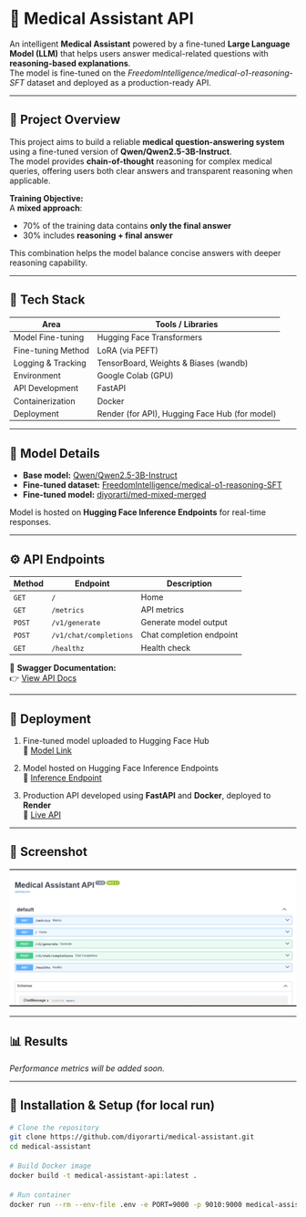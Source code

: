 # 🧠 Medical Assistant API

An intelligent **Medical Assistant** powered by a fine-tuned **Large Language Model (LLM)** that helps users answer medical-related questions with **reasoning-based explanations**.  
The model is fine-tuned on the *FreedomIntelligence/medical-o1-reasoning-SFT* dataset and deployed as a production-ready API.

---

## 🚀 Project Overview

This project aims to build a reliable **medical question-answering system** using a fine-tuned version of **Qwen/Qwen2.5-3B-Instruct**.  
The model provides **chain-of-thought** reasoning for complex medical queries, offering users both clear answers and transparent reasoning when applicable.

**Training Objective:**  
A **mixed approach**:
- 70% of the training data contains **only the final answer**
- 30% includes **reasoning + final answer**

This combination helps the model balance concise answers with deeper reasoning capability.

---

## 🧩 Tech Stack

| Area | Tools / Libraries |
|------|--------------------|
| Model Fine-tuning | Hugging Face Transformers |
| Fine-tuning Method | LoRA (via PEFT) |
| Logging & Tracking | TensorBoard, Weights & Biases (wandb) |
| Environment | Google Colab (GPU) |
| API Development | FastAPI |
| Containerization | Docker |
| Deployment | Render (for API), Hugging Face Hub (for model) |

---

## 🧠 Model Details

- **Base model:** [Qwen/Qwen2.5-3B-Instruct](https://huggingface.co/Qwen/Qwen2.5-3B-Instruct)  
- **Fine-tuned dataset:** [FreedomIntelligence/medical-o1-reasoning-SFT](https://huggingface.co/datasets/FreedomIntelligence/medical-o1-reasoning-SFT)  
- **Fine-tuned model:** [diyorarti/med-mixed-merged](https://huggingface.co/diyorarti/med-mixed-merged)

Model is hosted on **Hugging Face Inference Endpoints** for real-time responses.

---

## ⚙️ API Endpoints

| Method | Endpoint | Description |
|--------|-----------|-------------|
| `GET` | `/` | Home |
| `GET` | `/metrics` | API metrics |
| `POST` | `/v1/generate` | Generate model output |
| `POST` | `/v1/chat/completions` | Chat completion endpoint |
| `GET` | `/healthz` | Health check |

📘 **Swagger Documentation:**  
👉 [View API Docs](https://medical-assistant-a16a.onrender.com/docs)

---

## 🐳 Deployment

1. Fine-tuned model uploaded to Hugging Face Hub  
   🔗 [Model Link](https://huggingface.co/diyorarti/med-mixed-merged)

2. Model hosted on Hugging Face Inference Endpoints  
   🔗 [Inference Endpoint](https://endpoints.huggingface.co/diyorarti/endpoints/med-mixed-merged-qbi)

3. Production API developed using **FastAPI** and **Docker**, deployed to **Render**  
   🔗 [Live API](https://medical-assistant-a16a.onrender.com)

---

## 📸 Screenshot

![Swagger UI Screenshot](src/assets/api.png)

---

## 📊 Results

*Performance metrics will be added soon.*

---

## 🧰 Installation & Setup (for local run)

```bash
# Clone the repository
git clone https://github.com/diyorarti/medical-assistant.git
cd medical-assistant

# Build Docker image
docker build -t medical-assistant-api:latest .

# Run container
docker run --rm --env-file .env -e PORT=9000 -p 9010:9000 medical-assistant-api:latest
